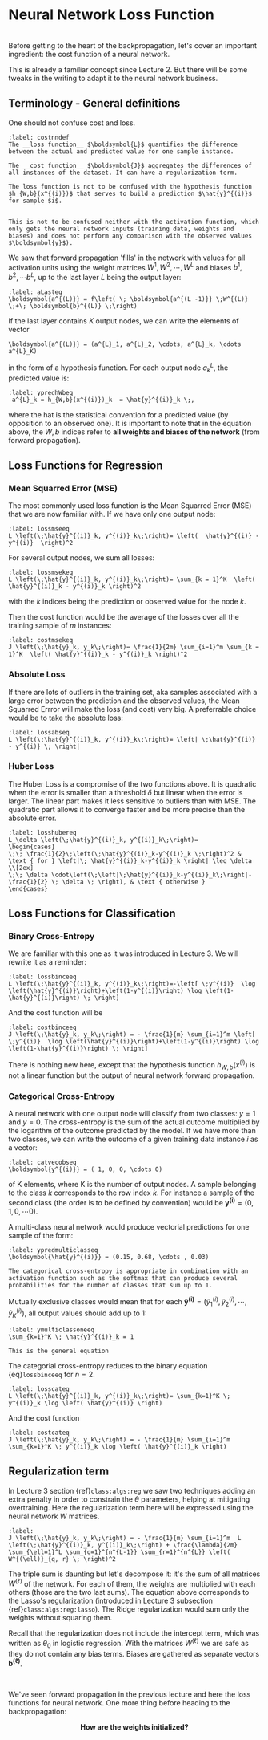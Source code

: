 # Neural Network Loss Function

&nbsp;  
Before getting to the heart of the backpropagation, let's cover an important ingredient: the cost function of a neural network.

This is already a familiar concept since Lecture 2. But there will be some tweaks in the writing to adapt it to the neural network business.

## Terminology - General definitions
One should not confuse cost and loss.

````{prf:definition}
:label: costnndef
The __loss function__ $\boldsymbol{L}$ quantifies the difference between the actual and predicted value for one sample instance.

The __cost function__ $\boldsymbol{J}$ aggregates the differences of all instances of the dataset. It can have a regularization term.
````

```{warning}
The loss function is not to be confused with the hypothesis function $h_{W,b}(x^{(i)})$ that serves to build a prediction $\hat{y}^{(i)}$ for sample $i$.


This is not to be confused neither with the activation function, which only gets the neural network inputs (training data, weights and biases) and does not perform any comparison with the observed values $\boldsymbol{y}$).
```

We saw that forward propagation 'fills' in the network with values for all activation units using the weight matrices $W^1, W^2, \cdots, W^{L}$ and biases $b^1, b^2, \cdots b^L$, up to the last layer $L$ being the output layer:
```{math}
:label: aLasteq
\boldsymbol{a^{(L)}} = f\left( \; \boldsymbol{a^{(L -1)}} \;W^{(L)} \;+\; \boldsymbol{b}^{(L)} \;\right)
```

If the last layer contains $K$ output nodes, we can write the elements of vector 
```{math}
\boldsymbol{a^{(L)}} = (a^{L}_1, a^{L}_2, \cdots, a^{L}_k, \cdots a^{L}_K)
```
in the form of a hypothesis function. For each output node $a^{L}_k$, the predicted value is:
```{math}
:label: ypredhWbeq
 a^{L}_k = h_{W,b}(x^{(i)})_k  = \hat{y}^{(i)}_k \;,
```
where the hat is the statistical convention for a predicted value (by opposition to an observed one).
It is important to note that in the equation above, the $W,b$ indices refer to __all weights and biases of the network__ (from forward propagation).

## Loss Functions for Regression

### Mean Squarred Error (MSE)
The most commonly used loss function is the Mean Squarred Error (MSE) that we are now familiar with. If we have only one output node:
```{math}
:label: lossmseeq
L \left(\;\hat{y}^{(i)}_k, y^{(i)}_k\;\right)= \left(  \hat{y}^{(i)} - y^{(i)}  \right)^2
```
For several output nodes, we sum all losses:

```{math}
:label: lossmsekeq
L \left(\;\hat{y}^{(i)}_k, y^{(i)}_k\;\right)= \sum_{k = 1}^K  \left( \hat{y}^{(i)}_k - y^{(i)}_k \right)^2
```
with the $k$ indices being the prediction or observed value for the node $k$.

Then the cost function would be the average of the losses over all the training sample of $m$ instances:
```{math}
:label: costmsekeq
J \left(\;\hat{y}_k, y_k\;\right)= \frac{1}{2m} \sum_{i=1}^m \sum_{k = 1}^K  \left( \hat{y}^{(i)}_k - y^{(i)}_k \right)^2
```


### Absolute Loss
If there are lots of outliers in the training set, aka samples associated with a large error between the prediction and the observed values, the Mean Squarred Errror will make the loss (and cost) very big. A preferrable choice would be to take the absolute loss:
```{math}
:label: lossabseq
L \left(\;\hat{y}^{(i)}_k, y^{(i)}_k\;\right)= \left| \;\hat{y}^{(i)} - y^{(i)} \; \right|
```

### Huber Loss
The Huber Loss is a compromise of the two functions above. It is quadratic when the error is smaller than a threshold $\delta$ but linear when the error is larger. The linear part makes it less sensitive to outliers than with MSE. The quadratic part allows it to converge faster and be more precise than the absolute error.
```{math}
:label: losshubereq
L_\delta \left(\;\hat{y}^{(i)}_k, y^{(i)}_k\;\right)= 
\begin{cases}
\;\; \frac{1}{2}\;\left(\;\hat{y}^{(i)}_k-y^{(i)}_k \;\right)^2 & \text { for } \left|\; \hat{y}^{(i)}_k-y^{(i)}_k \right| \leq \delta \\[2ex]
\;\; \delta \cdot\left(\;\left|\;\hat{y}^{(i)}_k-y^{(i)}_k\;\right|-\frac{1}{2} \; \delta \; \right), & \text { otherwise }
\end{cases}
```

## Loss Functions for Classification

### Binary Cross-Entropy
We are familiar with this one as it was introduced in Lecture 3. We will rewrite it as a reminder: 

```{math}
:label: lossbinceeq
L \left(\;\hat{y}^{(i)}_k, y^{(i)}_k\;\right)=-\left[ \;y^{(i)}  \log \left(\hat{y}^{(i)}\right)+\left(1-y^{(i)}\right) \log \left(1-\hat{y}^{(i)}\right) \; \right]
```
And the cost function will be

```{math}
:label: costbinceeq
J \left(\;\hat{y}_k, y_k\;\right) = - \frac{1}{m} \sum_{i=1}^m \left[ \;y^{(i)}  \log \left(\hat{y}^{(i)}\right)+\left(1-y^{(i)}\right) \log \left(1-\hat{y}^{(i)}\right) \; \right] 
```
There is nothing new here, except that the hypothesis function $h_{W,b}(x^{(i)})$ is not a linear function but the output of neural network forward propagation.

### Categorical Cross-Entropy
A neural network with one output node will classify from two classes: $y=1$ and $y=0$. The cross-entropy is the sum of the actual outcome multiplied by the logarithm of the outcome predicted by the model. If we have more than two classes, we can write the outcome of a given training data instance $i$ as a vector:
```{math}
:label: catvecobseq
\boldsymbol{y^{(i)}} = ( 1, 0, 0, \cdots 0)
```
of K elements, where K is the number of output nodes. A sample belonging to the class $k$ corresponds to the row index $k$. For instance a sample of the second class (the order is to be defined by convention) would be $\boldsymbol{y^{(i)}} = (0, 1, 0, \cdots 0 )$. 

A multi-class neural network would produce vectorial predictions for one sample of the form:
```{math}
:label: ypredmulticlasseq
\boldsymbol{\hat{y}^{(i)}} = (0.15, 0.68, \cdots , 0.03)
```
````{margin}
The categorical cross-entropy is appropriate in combination with an activation function such as the softmax that can produce several probabilities for the number of classes that sum up to 1.
````
Mutually exclusive classes would mean that for each $\boldsymbol{\hat{y}^{(i)}} = (\hat{y}^{(i)}_1, \hat{y}^{(i)}_2, \cdots, \hat{y}^{(i)}_K)$, all output values should add up to 1:
```{math}
:label: ymulticlassoneeq
\sum_{k=1}^K \; \hat{y}^{(i)}_k = 1
```
````{margin}
This is the general equation
````
The categorial cross-entropy reduces to the binary equation {eq}`lossbinceeq` for $n =2$.
```{math}
:label: losscateq
L \left(\;\hat{y}^{(i)}_k, y^{(i)}_k\;\right)= \sum_{k=1}^K \; y^{(i)}_k \log \left( \hat{y}^{(i)} \right) 
```

And the cost function

```{math}
:label: costcateq
J \left(\;\hat{y}_k, y_k\;\right) = - \frac{1}{m} \sum_{i=1}^m \sum_{k=1}^K \; y^{(i)}_k \log \left( \hat{y}^{(i)}_k \right) 
```

## Regularization term
In Lecture 3 section {ref}`class:algs:reg` we saw two techniques adding an extra penalty in order to constrain the $\theta$ parameters, helping at mitigating overtraining. Here the regularization term here will be expressed using the neural network $W$ matrices.

```{math}
:label: 
J \left(\;\hat{y}_k, y_k\;\right) = - \frac{1}{m} \sum_{i=1}^m  L \left(\;\hat{y}^{(i)}_k, y^{(i)}_k\;\right) + \frac{\lambda}{2m} \sum_{\ell=1}^L \sum_{q=1}^{n^{L-1}} \sum_{r=1}^{n^{L}} \left( W^{(\ell)}_{q, r} \; \right)^2
```

The triple sum is daunting but let's decompose it: it's the sum of all matrices $W^{(\ell)}$ of the network. For each of them, the weights are multiplied with each others (those are the two last sums). The equation above corresponds to the Lasso's regularization (introduced in Lecture 3 subsection {ref}`class:algs:reg:lasso`). The Ridge regularization would sum only the weights without squaring them.

Recall that the regularization does not include the intercept term, which was written as $\theta_0$ in logistic regression. With the matrices $W^{(\ell)}$ we are safe as they do not contain any bias terms. Biases are gathered as separate vectors $\boldsymbol{b^{(\ell)}}$. 

&nbsp;

We've seen forward propagation in the previous lecture and here the loss functions for neural network. One more thing before heading to the backpropagation:
 
__<center>How are the weights initialized?</center>__